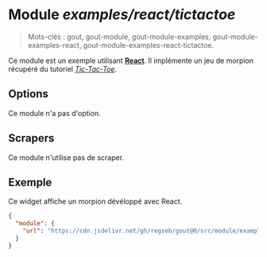# Module _examples/react/tictactoe_

> Mots-clés : gout, gout-module, gout-module-examples,
> gout-module-examples-react, gout-module-examples-react-tictactoe.

Ce module est un exemple utilisant **[React](https://react.dev/)**. Il
implémente un jeu de morpion récupéré du tutoriel
[_Tic-Tac-Toe_](https://react.dev/learn/tutorial-tic-tac-toe).

## Options

Ce module n'a pas d'option.

## Scrapers

Ce module n'utilise pas de scraper.

## Exemple

Ce widget affiche un morpion dévéloppé avec React.

```JSON
{
  "module": {
    "url": "https://cdn.jsdelivr.net/gh/regseb/gout@0/src/module/examples/react/tictactoe/tictactoe.js"
  }
}
```
